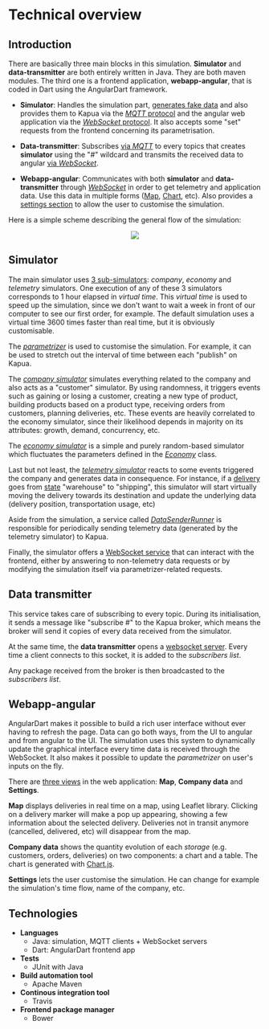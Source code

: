 
Technical overview
=======

Introduction
-------
There are basically three main blocks in this simulation. **Simulator** and **data-transmitter** are both entirely written in Java. They are both maven modules. The third one is a frontend application, **webapp-angular**, that is coded in Dart using the AngularDart framework.

 - **Simulator**: Handles the simulation part, [generates fake data](../simulator/src/main/java/simulation/generators/DataGenerator.java) and also provides them to Kapua via the [*MQTT* protocol](../simulator/src/main/java/communications/kapua/KapuaClient.java) and the angular web application via the [*WebSocket* protocol](../simulator/src/main/java/communications/ui/AppDataServer.java). It also accepts some "set" requests from the frontend concerning its parametrisation.
 
 - **Data-transmitter**: Subscribes [via *MQTT*](../data-transmitter/src/main/java/mqtt/client/MqttListener.java) to every topics that creates **simulator** using the "#" wildcard and transmits the received data to angular [via *WebSocket*](../data-transmitter/src/main/java/websocket/server/IotDataServer.java).

 - **Webapp-angular**: Communicates with both **simulator** and **data-transmitter** through [*WebSocket*](../webapp-angular/lib/src/data_services/) in order to get telemetry and application data. Use this data in multiple forms ([Map](../webapp-angular/lib/src/sections/map/), [Chart](../webapp-angular/lib/src/sections/company_data/DataChart.dart), etc). Also provides a [settings section](../webapp-angular/lib/src/sections/parametrizer/) to allow the user to customise the simulation.

Here is a simple scheme describing the general flow of the simulation:
<p align="center"> 
<img src="https://lh3.googleusercontent.com/-ojbfSdIwauI/WYIYOTDsDDI/AAAAAAAACY4/_LVWBRHiJ3cfJLpv-i0QEE8WD3gy0GqewCLcBGAs/s0/untitled+%25281%2529.png">
</p>

Simulator
-------
The main simulator uses [3 sub-simulators](../simulator/src/main/java/simulation/simulators/): _company_, _economy_ and _telemetry_ simulators. One execution of any of these 3 simulators corresponds to 1 hour elapsed in *virtual time*.
This *virtual time* is used to speed up the simulation, since we don't want to wait a week in front of our computer to see our first order, for example. The default simulation uses a virtual time 3600 times faster than real time, but it is obviously customisable.

The [_parametrizer_](../simulator/src/main/java/simulation/main/Parametrizer.java) is used to customise the simulation. For example, it can be used to stretch out the interval of time between each "publish" on Kapua. 

The [_company simulator_](../simulator/src/main/java/simulation/simulators/runners/CompanySimulatorRunner.java) simulates everything related to the company and also acts as a "customer" simulator. By using randomness, it triggers events such as gaining or losing a customer, creating a new type of product, building products based on a product type, receiving orders from customers, planning deliveries, etc. These events are heavily correlated to the economy simulator, since their likelihood depends in majority on its attributes: growth, demand, concurrency, etc.

The [_economy simulator_](../simulator/src/main/java/simulation/simulators/runners/EconomySimulatorRunner.java) is a simple and purely random-based simulator which fluctuates the parameters defined in the [_Economy_](../simulator/src/main/java/economy/Economy.java) class.

Last but not least, the [_telemetry simulator_](../simulator/src/main/java/simulation/simulators/runners/TelemetryDataSimulatorRunner.java) reacts to some events triggered the company and generates data in consequence. For instance, if a [delivery](../simulator/src/main/java/company/delivery/Delivery.java) goes from [state](../simulator/src/main/java/company/delivery/DeliveryStatus.java) "warehouse" to "shipping", this simulator will start virtually moving the delivery towards its destination and update the underlying data (delivery position, transportation usage, etc)

Aside from the simulation, a service called [_DataSenderRunner_](../simulator/src/main/java/communications/kapua/DataSenderRunner.java) is responsible for periodically sending telemetry data (generated by the telemetry simulator) to Kapua.

Finally, the simulator offers a [WebSocket service](../simulator/src/main/java/communications/ui/AppDataServer.java) that can interact with the frontend, either by answering to non-telemetry data requests or by modifying the simulation itself via parametrizer-related requests.

Data transmitter
----------------
This service takes care of subscribing to every topic. During its initialisation, it sends a message like "subscribe #" to the Kapua broker, which means the broker will send it copies of every data received from the simulator.

At the same time, the **data transmitter** opens a [websocket server](../data-transmitter/src/main/java/websocket/server/IotDataServer.java). Every time a client connects to this socket, it is added to the _subscribers list_.

Any package received from the broker is then broadcasted to the _subscribers list_.


Webapp-angular
-------
AngularDart makes it possible to build a rich user interface without ever having to refresh the page. Data can go both ways, from the UI to angular and from angular to the UI. 
The simulation uses this system to dynamically update the graphical interface every time data is received through the WebSocket. It also makes it possible to update the _parametrizer_ on user's inputs on the fly.

There are [three views](../webapp-angular/lib/src/sections/) in the web application: **Map**, **Company data** and **Settings**. 

**Map** displays deliveries in real time on a map, using Leaflet library. Clicking on a delivery marker will make a pop up appearing, showing a few information about the selected delivery. 
Deliveries not in transit anymore (cancelled, delivered, etc) will disappear from the map.

**Company data** shows the quantity evolution of each *storage* (e.g. customers, orders, deliveries) on two components: a chart and a table. The chart is generated with [Chart.js](../webapp-angular/lib/src/sections/company_data/DataChart.dart).

**Settings** lets the user customise the simulation. He can change for example the simulation's time flow, name of the company, etc.

Technologies
-------

 - **Languages**
	 - Java: simulation, MQTT clients + WebSocket servers
	 - Dart: AngularDart frontend app
 - **Tests**
	- JUnit with Java
 - **Build automation tool**
	- Apache Maven
 - **Continous integration tool**
	 - Travis
 - **Frontend package manager**
	- Bower
